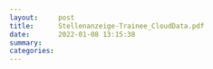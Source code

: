 ```yaml
---
layout:     post
title:      Stellenanzeige-Trainee_CloudData.pdf
date:       2022-01-08 13:15:38
summary:    
categories: 
---
```


<object data="{{ site.url }}/pdfs/Stellenanzeige-Trainee_CloudData.pdf" width="650" height="800" type='application/pdf'></object>
